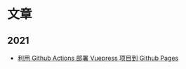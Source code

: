 # 文章

## 2021

- [利用 Github Actions 部署 Vuepress 项目到 Github Pages](./deploy-vuepress-project-to-github-pages-with-github-actions.md)

